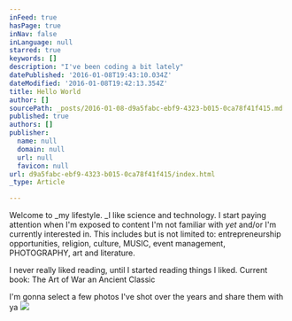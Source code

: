 ```yaml
---
inFeed: true
hasPage: true
inNav: false
inLanguage: null
starred: true
keywords: []
description: "I've been coding a bit lately"
datePublished: '2016-01-08T19:43:10.034Z'
dateModified: '2016-01-08T19:42:13.354Z'
title: Hello World
author: []
sourcePath: _posts/2016-01-08-d9a5fabc-ebf9-4323-b015-0ca78f41f415.md
published: true
authors: []
publisher:
  name: null
  domain: null
  url: null
  favicon: null
url: d9a5fabc-ebf9-4323-b015-0ca78f41f415/index.html
_type: Article

---
```

Welcome to _my lifestyle. _I like science and technology. I start paying attention when I'm exposed to content I'm not familiar with _yet_ and/or I'm currently interested in. This includes but is not limited to: entrepreneurship opportunities, religion, culture, MUSIC, event management, PHOTOGRAPHY, art and literature. 

I never really liked reading, until I started reading things I liked. Current book: The Art of War an Ancient Classic

I'm gonna select a few photos I've shot over the years and share them with ya
![](https://s3-us-west-2.amazonaws.com/the-grid-img/p/bcb8702fdf3df199c3e321618ad607f2ea058329.jpg)